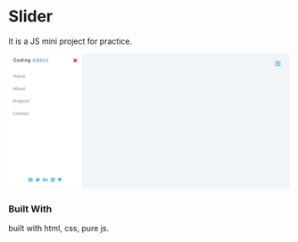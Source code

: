 <h1 class="align-center">Slider</h1>

It is a JS mini project for practice.

![screenshot1](screenshot.png)

### Built With

built with html, css, pure js.
